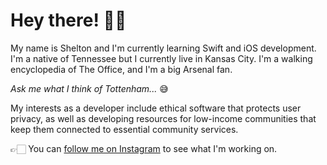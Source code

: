 # Hey there! 👋🏻

My name is Shelton and I'm currently learning Swift and iOS development. I'm a native of Tennessee but I currently live in Kansas City. I'm a walking encyclopedia of The Office, and I'm a big Arsenal fan. 

_Ask me what I think of Tottenham..._ 😅

My interests as a developer include ethical software that protects user privacy, as well as developing resources for low-income communities that keep them connected to essential community services.

👉🏻 You can [follow me on Instagram](https://www.instagram.com/rsbios/) to see what I'm working on. 
